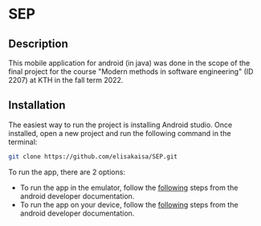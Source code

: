 # SEP

## Description

This mobile application for android (in java) was done in the scope of the final project for the course "Modern methods in software engineering" (ID 2207) at KTH in the fall term 2022.

## Installation

The easiest way to run the project is installing Android studio. Once installed, open a new project and run the following command in the terminal:

```bash
git clone https://github.com/elisakaisa/SEP.git
```

To run the app, there are 2 options:
- To run the app in the emulator, follow the [following](https://developer.android.com/studio/run/managing-avds) steps from the android developer documentation.
- To run the app on your device, follow the [following](https://developer.android.com/studio/run/device) steps from the android developer documentation.